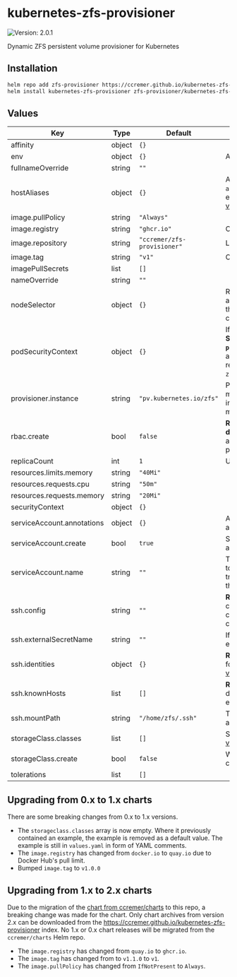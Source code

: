 # kubernetes-zfs-provisioner

![Version: 2.0.1](https://img.shields.io/badge/Version-2.0.1-informational?style=flat-square)

Dynamic ZFS persistent volume provisioner for Kubernetes

## Installation

```bash
helm repo add zfs-provisioner https://ccremer.github.io/kubernetes-zfs-provisioner
helm install kubernetes-zfs-provisioner zfs-provisioner/kubernetes-zfs-provisioner
```

<!---
The README.md file is automatically generated with helm-docs!

Edit the README.gotmpl.md template instead.
-->

<!---
The values below are generated with helm-docs!

Document your changes in values.yaml and let `make docs:helm` generate this section.
-->
## Values

| Key | Type | Default | Description |
|-----|------|---------|-------------|
| affinity | object | `{}` |  |
| env | object | `{}` | A dict with KEY: VALUE pairs |
| fullnameOverride | string | `""` |  |
| hostAliases | object | `{}` | A dict with `{ip, hostnames array}` to configure custom entries in /etc/hosts. See [values.yaml](./values.yaml) for an example. |
| image.pullPolicy | string | `"Always"` |  |
| image.registry | string | `"ghcr.io"` | Container image registry |
| image.repository | string | `"ccremer/zfs-provisioner"` | Location of the container image |
| image.tag | string | `"v1"` | Container image tag |
| imagePullSecrets | list | `[]` |  |
| nameOverride | string | `""` |  |
| nodeSelector | object | `{}` | Reminder: This has no effect on any PVs, but maybe you want the provisioner pod running on certain nodes. |
| podSecurityContext | object | `{}` | If you encounter **issues with SSH, set `podSecurityContext.fsGroup=100`**, as the SSH files might not be readable to the container user `zfs` with uid 100. |
| provisioner.instance | string | `"pv.kubernetes.io/zfs"` | Provisoner instance name if multiple are running (multiple instances are not required for managing multiple ZFS hosts) |
| rbac.create | bool | `false` | **Required for first time deployments** Grant the service account the necessary permissions, |
| replicaCount | int | `1` | Usually `1` is fine |
| resources.limits.memory | string | `"40Mi"` |  |
| resources.requests.cpu | string | `"50m"` |  |
| resources.requests.memory | string | `"20Mi"` |  |
| securityContext | object | `{}` |  |
| serviceAccount.annotations | object | `{}` | Annotations to add to the service account |
| serviceAccount.create | bool | `true` | Specifies whether a service account should be created |
| serviceAccount.name | string | `""` | The name of the service account to use. If not set and create is true, a name is generated using the fullname template |
| ssh.config | string | `""` | **Required.** ssh_config(5)-compatible file content to configure SSH options when connecting |
| ssh.externalSecretName | string | `""` | If SSH secrets are managed externally, specify the name |
| ssh.identities | object | `{}` | **Required.** Provide a private key for each SSH identity. See [values.yaml](./values.yaml) for an example |
| ssh.knownHosts | list | `[]` | **Required.** List of {host, pubKey} dicts where the public key of each host is configured |
| ssh.mountPath | string | `"/home/zfs/.ssh"` | The path where the SSH config and identities are mounted |
| storageClass.classes | list | `[]` | Storage classes to create. See [values.yaml](values.yaml) for an example. |
| storageClass.create | bool | `false` | Whether to create storage classes for this provisioner. |
| tolerations | list | `[]` |  |

## Upgrading from 0.x to 1.x charts

There are some breaking changes from 0.x to 1.x versions.

* The `storageclass.classes` array is now empty.
  Where it previously contained an example, the example is removed as a default value.
  The example is still in `values.yaml` in form of YAML comments.
* The `image.registry` has changed from `docker.io` to `quay.io` due to Docker Hub's pull limit.
* Bumped `image.tag` to `v1.0.0`

## Upgrading from 1.x to 2.x charts

Due to the migration of the [chart from ccremer/charts](https://github.com/ccremer/charts/tree/master/charts/kubernetes-zfs-provisioner) to this repo, a breaking change was made for the chart.
Only chart archives from version 2.x can be downloaded from the https://ccremer.github.io/kubernetes-zfs-provisioner index.
No 1.x or 0.x chart releases will be migrated from the `ccremer/charts` Helm repo.

* The `image.registry` has changed from `quay.io` to `ghcr.io`.
* The `image.tag` has changed from to `v1.1.0` to `v1`.
* The `image.pullPolicy` has changed from `IfNotPresent` to `Always`.

